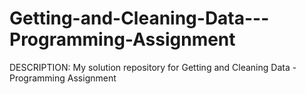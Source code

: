 # Getting-and-Cleaning-Data---Programming-Assignment
DESCRIPTION: My solution repository for Getting and Cleaning Data - Programming Assignment

